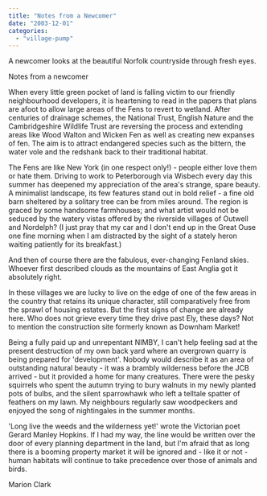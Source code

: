 ```yaml
---
title: "Notes from a Newcomer"
date: "2003-12-01"
categories: 
  - "village-pump"
---
```


A newcomer looks at the beautiful Norfolk countryside through fresh eyes.

Notes from a newcomer

When every little green pocket of land is falling victim to our friendly neighbourhood developers, it is heartening to read in the papers that plans are afoot to allow large areas of the Fens to revert to wetland. After centuries of drainage schemes, the National Trust, English Nature and the Cambridgeshire Wildlife Trust are reversing the process and extending areas like Wood Walton and Wicken Fen as well as creating new expanses of fen. The aim is to attract endangered species such as the bittern, the water vole and the redshank back to their traditional habitat.

The Fens are like New York (in one respect only!) - people either love them or hate them. Driving to work to Peterborough via Wisbech every day this summer has deepened my appreciation of the area's strange, spare beauty. A minimalist landscape, its few features stand out in bold relief - a fine old barn sheltered by a solitary tree can be from miles around. The region is graced by some handsome farmhouses; and what artist would not be seduced by the watery vistas offered by the riverside villages of Outwell and Nordelph? (I just pray that my car and I don't end up in the Great Ouse one fine morning when I am distracted by the sight of a stately heron waiting patiently for its breakfast.)

And then of course there are the fabulous, ever-changing Fenland skies. Whoever first described clouds as the mountains of East Anglia got it absolutely right.

In these villages we are lucky to live on the edge of one of the few areas in the country that retains its unique character, still comparatively free from the sprawl of housing estates. But the first signs of change are already here. Who does not grieve every time they drive past Ely, these days? Not to mention the construction site formerly known as Downham Market!

Being a fully paid up and unrepentant NIMBY, I can't help feeling sad at the present destruction of my own back yard where an overgrown quarry is being prepared for 'development'. Nobody would describe it as an area of outstanding natural beauty - it was a brambly wilderness before the JCB arrived - but it provided a home for many creatures. There were the pesky squirrels who spent the autumn trying to bury walnuts in my newly planted pots of bulbs, and the silent sparrowhawk who left a telltale spatter of feathers on my lawn. My neighbours regularly saw woodpeckers and enjoyed the song of nightingales in the summer months.

'Long live the weeds and the wilderness yet!' wrote the Victorian poet Gerard Manley Hopkins. If I had my way, the line would be written over the door of every planning department in the land, but I'm afraid that as long there is a booming property market it will be ignored and - like it or not - human habitats will continue to take precedence over those of animals and birds.

Marion Clark
